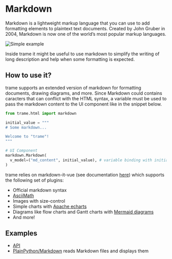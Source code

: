 # Markdown

Markdown is a lightweight markup language that you can use to add formatting elements to plaintext text documents. Created by John Gruber in 2004, Markdown is now one of the world’s most popular markup languages.

![Simple example](/trame/images/module-markdown.jpg)

Inside trame it might be useful to use markdown to simplify the writing of long description and help when some formatting is expected.

## How to use it?

trame supports an extended version of markdown for formatting documents, drawing diagrams, and more. Since Markdown could contains caracters that can conflict with the HTML syntax, a variable must be used to pass the markdown content to the UI component like in the snippet below.

```python
from trame.html import markdown

initial_value = """
# Some markdown...

Welcome to "trame"!
"""

# UI Component
markdown.Markdown(
  v_model=("md_content", initial_value), # variable binding with initial value
)
```

trame relies on markdown-it-vue (see documentation [here](http://www.aqcoder.com/markdown)) which supports the following set of plugins:
- Official markdown syntax
- [AsciiMath](http://asciimath.org/)
- Images with size-control
- Simple charts with [Apache echarts](https://echarts.apache.org/examples/en/index.html)
- Diagrams like flow charts and Gantt charts with [Mermaid diagrams](https://mermaid.live)
- And more!

## Examples

- [API](https://trame.readthedocs.io/en/latest/trame.html.markdown.html)
- [PlainPython/Markdown](https://github.com/Kitware/trame/blob/master/examples/PlainPython/Markdown/Simple.py) reads Markdown files and displays them
